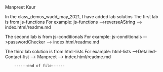 Manpreet Kaur

In the class_demos_wadd_may_2021, I have added lab solutins
The first lab is from js-functions
For example: js-functions -->reverseAString --> index.html/readme.md

The second lab is from js-conditionals
For example: js-conditionals -->passwordChecker --> index.html/readme.md

The third lab solution is from html-lists
For example: html-lists -->Detailed-Contact-list --> Manpreet --> index.html/readme.md

        ------end of file------

